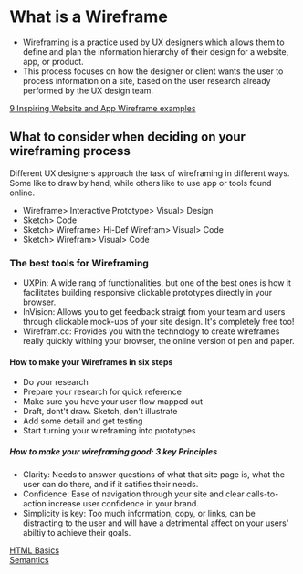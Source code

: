 # What is a Wireframe
* Wireframing is a practice used by UX designers which allows them to define and plan the information hierarchy of their design for a website, app, or product.
* This process focuses on how the designer or client wants the user to process information on a site, based on the user research already performed by the UX design team.

[9 Inspiring Website and App Wireframe examples](https://careerfoundry.com/en/blog/ux-design/website-app-wireframe-examples/)

## What to consider when deciding on your wireframing process
Different UX designers approach the task of wireframing in different ways. Some like to draw by hand, while others like to use app or tools found online.
* Wireframe> Interactive Prototype> Visual> Design
* Sketch> Code
* Sketch> Wireframe> Hi-Def Wirefram> Visual> Code
* Sketch> Wirefram> Visual> Code

### The best tools for Wireframing
* UXPin: A wide rang of functionalities, but one of the best ones is how it facilitates building responsive clickable prototypes directly in your browser.
* InVision: Allows you to get feedback straigt from your team and users through clickable mock-ups of your site design. It's completely free too!
* Wirefram.cc: Provides you with the technology to create wireframes really quickly withing your browser, the online version of pen and paper.

#### How to make your Wireframes in six steps
* Do your research
* Prepare your research for quick reference
* Make sure you have your user flow mapped out
* Draft, dont't draw. Sketch, don't illustrate
* Add some detail and get testing
* Start turning your wireframing into prototypes

##### How to make your wireframing good: 3 key Principles
* Clarity: Needs to answer questions of what that site page is, what the user can do there, and if it satifies their needs.
* Confidence: Ease of navigation through your site and clear calls-to-action increase user confidence in your brand.
* Simplicity is key: Too much information, copy, or links, can be distracting to the user and will have a detrimental affect on your users' abiltiy to achieve their goals.

[HTML Basics](https://developer.mozilla.org/en-US/docs/Learn/Getting_started_with_the_web/HTML_basics) <br>
[Semantics](https://developer.mozilla.org/en-US/docs/Glossary/Semantics)
